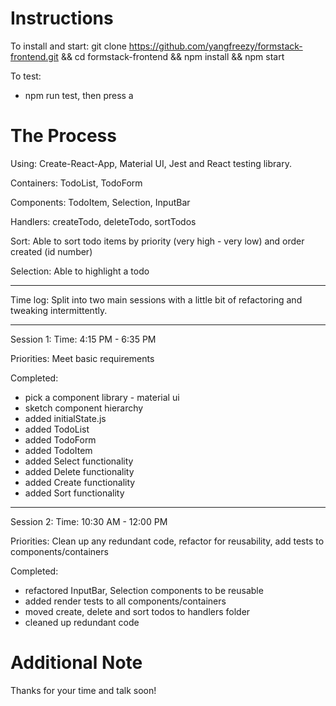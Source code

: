 # Instructions

To install and start:
git clone https://github.com/yangfreezy/formstack-frontend.git && cd formstack-frontend && npm install && npm start

To test: 
- npm run test, then press a

# The Process

Using: Create-React-App, Material UI, Jest and React testing library.

Containers: TodoList, TodoForm

Components: TodoItem, Selection, InputBar

Handlers: createTodo, deleteTodo, sortTodos

Sort: Able to sort todo items by priority (very high - very low) and order created (id number)

Selection: Able to highlight a todo

_________

Time log: Split into two main sessions with a little bit of refactoring and tweaking intermittently. 
_________

Session 1:
Time: 4:15 PM - 6:35 PM

Priorities: Meet basic requirements

Completed:
- pick a component library - material ui
- sketch component hierarchy
- added initialState.js
- added TodoList
- added TodoForm
- added TodoItem
- added Select functionality
- added Delete functionality
- added Create functionality
- added Sort functionality
_________

Session 2:
Time: 10:30 AM - 12:00 PM

Priorities: Clean up any redundant code, refactor for reusability, add tests to components/containers

Completed:
- refactored InputBar, Selection components to be reusable
- added render tests to all components/containers
- moved create, delete and sort todos to handlers folder
- cleaned up redundant code

# Additional Note

Thanks for your time and talk soon!

